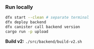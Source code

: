 
### Run locally

```sh
dfx start --clean # separate terminal
dfx deploy backend
dfx canister call backend version
cargo run -p upload
```

**Build v2:** `./src/backend/build-v2.sh`
